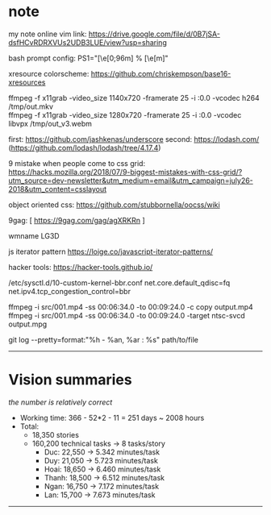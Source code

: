 # note

my note online 
vim link:
https://drive.google.com/file/d/0B7jSA-dsfHCvRDRXVUs2UDB3LUE/view?usp=sharing

bash prompt config: PS1="\[\\e[0;96m\] % \[\\e[m\]"


xresource colorscheme: https://github.com/chriskempson/base16-xresources

 ffmpeg -f x11grab -video_size 1140x720 -framerate 25 -i :0.0 -vcodec h264 /tmp/out.mkv  
 ffmpeg -f x11grab -video_size 1280x720 -framerate 25 -i :0.0 -vcodec libvpx /tmp/out_v3.webm
 
 first: https://github.com/jashkenas/underscore
 second: https://lodash.com/ (https://github.com/lodash/lodash/tree/4.17.4)

9 mistake when people come to css grid: https://hacks.mozilla.org/2018/07/9-biggest-mistakes-with-css-grid/?utm_source=dev-newsletter&utm_medium=email&utm_campaign=july26-2018&utm_content=csslayout

object oriented css: https://github.com/stubbornella/oocss/wiki

9gag: [
  https://9gag.com/gag/agXRKRn
]

wmname LG3D

js iterator pattern
https://loige.co/javascript-iterator-patterns/

hacker tools: https://hacker-tools.github.io/

/etc/sysctl.d/10-custom-kernel-bbr.conf
net.core.default_qdisc=fq
net.ipv4.tcp_congestion_control=bbr

ffmpeg -i src/001.mp4 -ss 00:06:34.0 -to 00:09:24.0 -c copy output.mp4
ffmpeg -i src/001.mp4 -ss 00:06:34.0 -to 00:09:24.0 -target ntsc-svcd output.mpg

git log --pretty=format:"%h - %an, %ar : %s" path/to/file

---
# Vision summaries
_the number is relatively correct_

- Working time: 366 - 52*2 - 11 = 251 days ~ 2008 hours
- Total:
    - 18,350 stories
    - 160,200 technical tasks -> 8 tasks/story
        - Duc:   22,550 -> 5.342 minutes/task
        - Duy:   21,050 -> 5.723 minutes/task
        - Hoai:  18,650 -> 6.460 minutes/task
        - Thanh: 18,500 -> 6.512 minutes/task
        - Ngan:  16,750 -> 7.172 minutes/task
        - Lan:   15,700 -> 7.673 minutes/task
---
